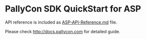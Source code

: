 # PallyCon SDK QuickStart for ASP

API reference is included as [ASP-API-Reference.md](./ASP-API-Reference.md) file.

Please check http://docs.pallycon.com for detailed guide.
